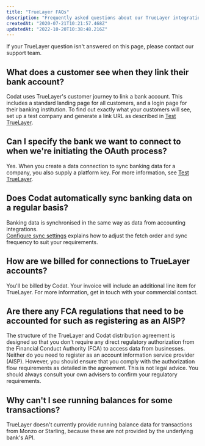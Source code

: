 ```yaml
---
title: "TrueLayer FAQs"
description: "Frequently asked questions about our TrueLayer integration"
createdAt: "2020-07-21T10:21:57.468Z"
updatedAt: "2022-10-20T10:38:48.216Z"
---
```


If your TrueLayer question isn't answered on this page, please contact our support team.

## What does a customer see when they link their bank account?

Codat uses TrueLayer's customer journey to link a bank account. This includes a standard landing page for all customers, and a login page for their banking institution. To find out exactly what your customers will see, set up a test company and generate a link URL as described in [Test TrueLayer](/test-truelayer#set-up-a-test-company-and-generate-a-link-url).

## Can I specify the bank we want to connect to when we're initiating the OAuth process?

Yes. When you create a data connection to sync banking data for a company, you also supply a platform key. For more information, see [Test TrueLayer](/test-truelayer#set-up-a-test-company-and-generate-a-link-url).

## Does Codat automatically sync banking data on a regular basis?

Banking data is synchronised in the same way as data from accounting integrations.  
[Configure sync settings](/core-conepts/data-type-settings) explains how to adjust the fetch order and sync frequency to suit your requirements.

## How are we billed for connections to TrueLayer accounts?

You'll be billed by Codat. Your invoice will include an additional line item for TrueLayer. For more information, get in touch with your commercial contact.

## Are there any FCA regulations that need to be accounted for such as registering as an AISP?

The structure of the TrueLayer and Codat distribution agreement is designed so that you don't require any direct regulatory authorization from the Financial Conduct Authority (FCA) to access data from businesses. Neither do you need to register as an account information service provider (AISP). However, you should ensure that you comply with the authorization flow requirements as detailed in the agreement. This is not legal advice. You should always consult your own advisers to confirm your regulatory requirements.

## Why can't I see running balances for some transactions?

TrueLayer doesn't currently provide running balance data for transactions from Monzo or Starling, because these are not provided by the underlying bank's API.
